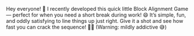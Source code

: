 Hey everyone! 👋
I recently developed this quick little Block Alignment Game — perfect for when you need a short break during work! 😄
It’s simple, fun, and oddly satisfying to line things up just right. Give it a shot and see how fast you can crack the sequence! 🧠🎯
(Warning: mildly addictive 😅)
